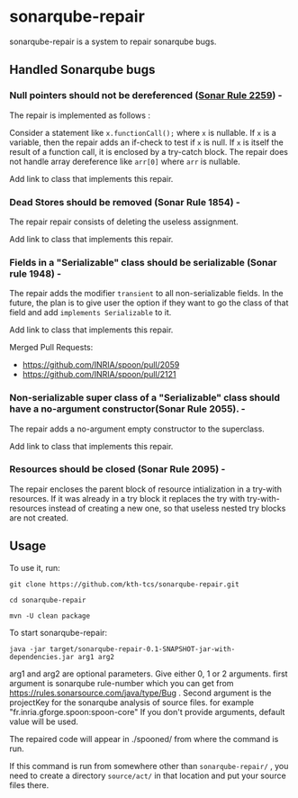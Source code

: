# sonarqube-repair

sonarqube-repair is a system to repair sonarqube bugs.

## Handled Sonarqube bugs

### Null pointers should not be dereferenced ([Sonar Rule 2259](https://rules.sonarsource.com/c/RSPEC-2259)) -   

The repair is implemented as follows :

Consider a statement like `x.functionCall();` where `x` is nullable. If `x` is
a variable, then the repair adds an if-check to test if `x` is null.
If `x` is itself the result of a function call, it is enclosed by a try-catch
block. The repair does not handle array dereference like `arr[0]` where `arr`
is nullable.

Add link to class that implements this repair.

### Dead Stores should be removed (Sonar Rule 1854) -   

The repair repair consists of deleting the useless assignment.

Add link to class that implements this repair.

### Fields in a "Serializable" class should be serializable (Sonar rule 1948) -

The repair adds the modifier `transient` to all non-serializable
fields. In the future, the plan is to give user the option if they want to go the class
of that field and add `implements Serializable` to it.

Add link to class that implements this repair.

Merged Pull Requests:

* https://github.com/INRIA/spoon/pull/2059
* https://github.com/INRIA/spoon/pull/2121


### Non-serializable super class of a "Serializable" class should have a no-argument constructor(Sonar Rule 2055). -    

The repair adds a no-argument empty constructor to the superclass.

Add link to class that implements this repair.

### Resources should be closed (Sonar Rule 2095) -   

The repair encloses the parent block of resource intialization in a try-with resources.
If it was already in a try block it replaces the try with try-with-resources instead 
of creating a new one, so that useless nested try blocks are not created.

## Usage

To use it, run:

`git clone https://github.com/kth-tcs/sonarqube-repair.git`

`cd sonarqube-repair`

`mvn -U clean package`

To start sonarqube-repair:

`java -jar target/sonarqube-repair-0.1-SNAPSHOT-jar-with-dependencies.jar arg1 arg2`

arg1 and arg2 are optional parameters.
Give either 0, 1 or 2 arguments. first argument is sonarqube rule-number which you 
can get from https://rules.sonarsource.com/java/type/Bug .
Second argument is the projectKey for the sonarqube analysis of source files. for 
example "fr.inria.gforge.spoon:spoon-core"
If you don't provide arguments, default value will be used.

The repaired code will appear in ./spooned/ from where the command is run.

If this command is run from somewhere other than `sonarqube-repair/` , you need
 to create a directory `source/act/` in that location and put your source 
 files there.



